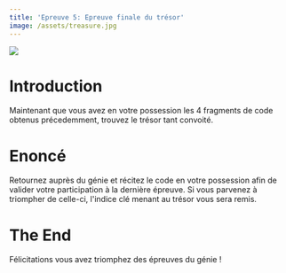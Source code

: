 ```yaml
---
title: 'Epreuve 5: Epreuve finale du trésor'
image: /assets/treasure.jpg
---
```

![]({{page.image}})
<h1> Introduction </h1>
Maintenant que vous avez en votre possession les 4 fragments de code obtenus précedemment, trouvez le trésor tant convoité.

<h1> Enoncé </h1>
Retournez auprès du génie et récitez le code en votre possession afin de valider votre participation à la dernière épreuve. Si vous parvenez à triompher de celle-ci, l'indice clé menant au trésor vous sera remis.

<h1> The End </h1>
Félicitations vous avez triomphez des épreuves du génie !